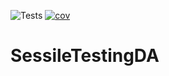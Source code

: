 ![Tests](https://github.com/mcnichon/edgefinder/actions/workflows/run-tests.yml/badge.svg)
[![cov](https://mcnichon.github.io/edgefinder/badges/coverage.svg)](https://github.com/mcnichon/edgefinder/actions)

# SessileTestingDA

